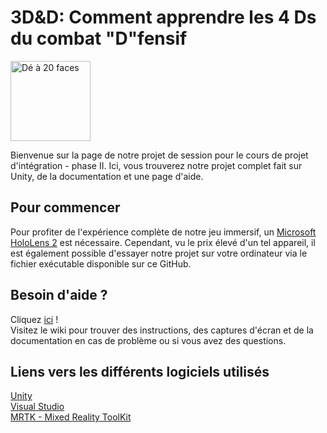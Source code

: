 # 3D&D: Comment apprendre les 4 Ds du combat "D"fensif

<img width="128" alt="Dé à 20 faces" src="https://cdn.pixabay.com/photo/2017/08/31/04/01/d20-2699387_960_720.png">

Bienvenue sur la page de notre projet de session pour le cours de projet d'intégration - phase II. Ici, vous trouverez notre projet complet fait sur Unity, de la documentation et une page d'aide.
 
## Pour commencer

Pour profiter de l'expérience complète de notre jeu immersif, un [Microsoft HoloLens 2](https://www.microsoft.com/fr-ca/hololens) est nécessaire. Cependant, vu le prix élevé d'un tel appareil, il est également
possible d'essayer notre projet sur votre ordinateur via le fichier exécutable disponible sur ce GitHub.

## Besoin d'aide ?

Cliquez [ici](https://github.com/anneju93/Projet_HoloLens/wiki) !<br>
Visitez le wiki pour trouver des instructions, des captures d'écran et de la documentation en cas de problème ou si vous avez des questions.

## Liens vers les différents logiciels utilisés

[Unity](https://unity.com/)<br>
[Visual Studio](https://visualstudio.microsoft.com/)<br>
[MRTK - Mixed Reality ToolKit](https://github.com/Microsoft/MixedRealityToolkit-Unity)<br>



